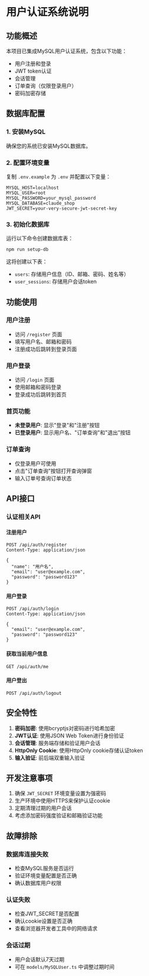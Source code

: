 # 用户认证系统说明

## 功能概述

本项目已集成MySQL用户认证系统，包含以下功能：

- 用户注册和登录
- JWT token认证
- 会话管理
- 订单查询（仅限登录用户）
- 密码加密存储

## 数据库配置

### 1. 安装MySQL

确保您的系统已安装MySQL数据库。

### 2. 配置环境变量

复制 `.env.example` 为 `.env` 并配置以下变量：

```env
MYSQL_HOST=localhost
MYSQL_USER=root
MYSQL_PASSWORD=your_mysql_password
MYSQL_DATABASE=claude_shop
JWT_SECRET=your-very-secure-jwt-secret-key
```

### 3. 初始化数据库

运行以下命令创建数据库表：

```bash
npm run setup-db
```

这将创建以下表：
- `users`: 存储用户信息（ID、邮箱、密码、姓名等）
- `user_sessions`: 存储用户会话token

## 功能使用

### 用户注册
- 访问 `/register` 页面
- 填写用户名、邮箱和密码
- 注册成功后跳转到登录页面

### 用户登录
- 访问 `/login` 页面
- 使用邮箱和密码登录
- 登录成功后跳转到首页

### 首页功能
- **未登录用户**: 显示"登录"和"注册"按钮
- **已登录用户**: 显示用户名、"订单查询"和"退出"按钮

### 订单查询
- 仅登录用户可使用
- 点击"订单查询"按钮打开查询弹窗
- 输入订单号查询订单状态

## API接口

### 认证相关API

#### 注册用户
```
POST /api/auth/register
Content-Type: application/json

{
  "name": "用户名",
  "email": "user@example.com",
  "password": "password123"
}
```

#### 用户登录
```
POST /api/auth/login
Content-Type: application/json

{
  "email": "user@example.com", 
  "password": "password123"
}
```

#### 获取当前用户信息
```
GET /api/auth/me
```

#### 用户登出
```
POST /api/auth/logout
```

## 安全特性

1. **密码加密**: 使用bcryptjs对密码进行哈希加密
2. **JWT认证**: 使用JSON Web Token进行身份验证
3. **会话管理**: 服务端存储和验证用户会话
4. **HttpOnly Cookie**: 使用HttpOnly cookie存储认证token
5. **输入验证**: 前后端双重输入验证

## 开发注意事项

1. 确保 `JWT_SECRET` 环境变量设置为强密码
2. 生产环境中使用HTTPS来保护认证cookie
3. 定期清理过期的用户会话
4. 考虑添加密码强度验证和邮箱验证功能

## 故障排除

### 数据库连接失败
- 检查MySQL服务是否运行
- 验证环境变量配置是否正确
- 确认数据库用户权限

### 认证失败
- 检查JWT_SECRET是否配置
- 确认cookie设置是否正确
- 查看浏览器开发者工具中的网络请求

### 会话过期
- 用户会话默认7天过期
- 可在 `models/MySQLUser.ts` 中调整过期时间